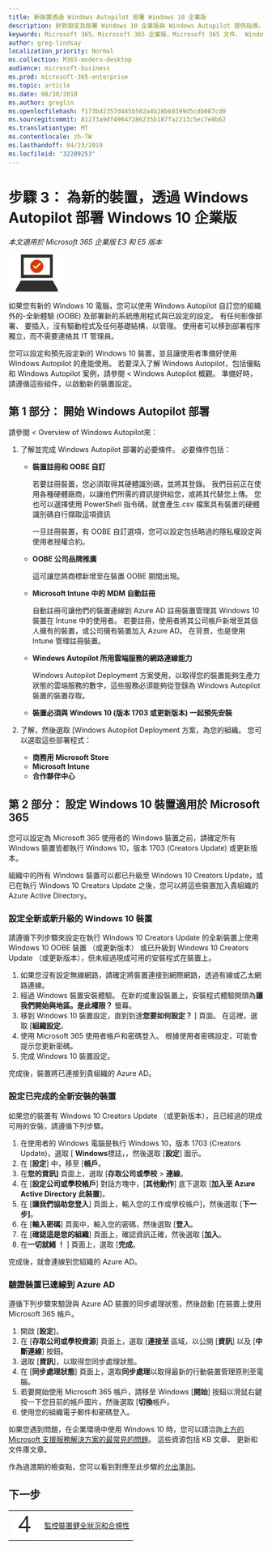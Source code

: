 ```yaml
---
title: 新裝置透過 Windows Autopilot 部署 Windows 10 企業版
description: 針對設定及部署 Windows 10 企業版與 Windows Autopilot 提供指導。
keywords: Microsoft 365，Microsoft 365 企業版，Microsoft 365 文件、 Windows 10 企業版部署，Windows Autopilot
author: greg-lindsay
localization_priority: Normal
ms.collection: M365-modern-desktop
audience: microsoft-business
ms.prod: microsoft-365-enterprise
ms.topic: article
ms.date: 08/30/2018
ms.author: greglin
ms.openlocfilehash: f173bd2357d445b502a4b28b60399d5cdb087cd0
ms.sourcegitcommit: 81273a9df49647286235b187fa2213c5ec7e8b62
ms.translationtype: MT
ms.contentlocale: zh-TW
ms.lasthandoff: 04/23/2019
ms.locfileid: "32289253"
---
```

# <a name="step-3-deploy-windows-10-enterprise-for-new-devices-with-windows-autopilot"></a>步驟 3： 為新的裝置，透過 Windows Autopilot 部署 Windows 10 企業版

*本文適用於 Microsoft 365 企業版 E3 和 E5 版本*

![](./media/deploy-foundation-infrastructure/win10enterprise_icon-small.png)

如果您有新的 Windows 10 電腦，您可以使用 Windows Autopilot 自訂您的組織外的-全新體驗 (OOBE) 及部署新的系統應用程式與已設定的設定。 有任何影像部署、 要插入，沒有驅動程式及任何基礎結構，以管理。 使用者可以移到部署程序獨立，而不需要連絡其 IT 管理員。

您可以設定和預先設定新的 Windows 10 裝置，並且讓使用者準備好使用 Windows Autopilot 的產能使用。 若要深入了解 Windows Autopilot，包括優點和 Windows Autopilot 案例，請參閱 < <b0>Windows Autopilot 概觀</b0>。 準備好時，請遵循這些組件，以啟動新的裝置設定。

## <a name="part-1-start-windows-autopilot-deployment"></a>第 1 部分： 開始 Windows Autopilot 部署
請參閱 < <b0>Overview of Windows Autopilot</b0>來：

1. 了解並完成 Windows Autopilot 部署的必要條件。 必要條件包括：
    - **裝置註冊和 OOBE 自訂**

        若要註冊裝置，您必須取得其硬體識別碼，並將其登錄。 我們目前正在使用各種硬體廠商，以讓他們所需的資訊提供給您，或將其代替您上傳。 您也可以選擇使用 PowerShell 指令碼，就會產生.csv 檔案具有裝置的硬體識別碼自行擷取這項資訊

        一旦註冊裝置，有 OOBE 自訂選項，您可以設定包括略過的隱私權設定與使用者授權合約。

    - **OOBE 公司品牌推廣**

        這可讓您將商標新增至在裝置 OOBE 期間出現。

    - **Microsoft Intune 中的 MDM 自動註冊**
        
        自動註冊可讓他們的裝置連線到 Azure AD 註冊裝置管理其 Windows 10 裝置在 Intune 中的使用者。 若要註冊，使用者將其公司帳戶新增至其個人擁有的裝置，或公司擁有裝置加入 Azure AD。 在背景，也是使用 Intune 管理註冊裝置。

    - **Windows Autopilot 所用雲端服務的網路連線能力**

        Windows Autopilot Deployment 方案使用，以取得您的裝置能夠生產力狀態的雲端服務的數字，這些服務必須能夠從登錄為 Windows Autopilot 裝置的裝置存取。 

    - **裝置必須與 Windows 10 (版本 1703 或更新版本) 一起預先安裝**

2. 了解，然後選取 [Windows Autopilot Deployment 方案，為您的組織。 您可以選取這些部署程式：
    - **商務用 Microsoft Store**
    - **Microsoft Intune**
    - **合作夥伴中心**

## <a name="part-2-set-up-a-windows-10-device-for-microsoft-365"></a>第 2 部分： 設定 Windows 10 裝置適用於 Microsoft 365
您可以設定為 Microsoft 365 使用者的 Windows 裝置之前，請確定所有 Windows 裝置皆都執行 Windows 10，版本 1703 (Creators Update) 或更新版本。

組織中的所有 Windows 裝置可以都已升級至 Windows 10 Creators Update，或已在執行 Windows 10 Creators Update 之後，您可以將這些裝置加入貴組織的 Azure Active Directory。

### <a name="set-up-a-brand-new-or-newly-upgraded-windows-10-device"></a>設定全新或新升級的 Windows 10 裝置
請遵循下列步驟來設定在執行 Windows 10 Creators Update 的全新裝置上使用 Windows 10 OOBE 裝置 （或更新版本） 或已升級到 Windows 10 Creators Update （或更新版本），但未經過現成可用的安裝程式在裝置上。

1. 如果您沒有設定無線網路，請確定將裝置連接到網際網路，透過有線或乙太網路連線。
2. 經過 Windows 裝置安裝體驗。 在新的或重設裝置上，安裝程式體驗開頭為**讓我們開始與地區。是此權限？** 螢幕。
3. 移到 Windows 10 裝置設定，直到到達**您要如何設定？** ] 頁面。 在這裡，選取 [**組織設定**。
4. 使用 Microsoft 365 使用者帳戶和密碼登入。 根據使用者密碼設定，可能會提示您更新密碼。 
5. 完成 Windows 10 裝置設定。

完成後，裝置將已連接到貴組織的 Azure AD。

### <a name="set-up-a-device-that-has-already-completed-out-of-box-setup"></a>設定已完成的全新安裝的裝置
如果您的裝置有 Windows 10 Creators Update （或更新版本），且已經過的現成可用的安裝，請遵循下列步驟。

1. 在使用者的 Windows 電腦是執行 Windows 10，版本 1703 (Creators Update)，選取 [ **Windows**標誌，，然後選取 [**設定**] 圖示。
2. 在 [**設定**] 中，移至 [**帳戶**。
3. 在**您的資訊]** 頁面上，選取 [**存取公司或學校** > **連線**。
4. 在 [**設定公司或學校帳戶**] 對話方塊中，[**其他動作**] 底下選取 [**加入至 Azure Active Directory 此裝置**]。
5. 在 [**讓我們協助您登入**] 頁面上，輸入您的工作或學校帳戶]，然後選取 [**下一步]**。
6. 在 [**輸入密碼**] 頁面中，輸入您的密碼，然後選取 [**登入**。
7. 在 [**確認這是您的組織**] 頁面上，確認資訊正確，然後選取 [**加入**。
8. 在**一切就緒 ！** ] 頁面上，選取 [**完成**。

完成後，就會連線到您組織的 Azure AD。

### <a name="verify-the-device-is-connected-to-azure-ad"></a>驗證裝置已連線到 Azure AD
遵循下列步驟來驗證與 Azure AD 裝置的同步處理狀態，然後啟動 [在裝置上使用 Microsoft 365 帳戶。 

1. 開啟 [**設定**]。
2. 在 [**存取公司或學校資源**] 頁面上，選取 [**連接至<organization name>** 區域，以公開 [**資訊**] 以及 [**中斷連線**] 按鈕。
3. 選取 [**資訊**]，以取得您同步處理狀態。
4. 在 [**同步處理狀態**] 頁面上，選取**同步處理**以取得最新的行動裝置管理原則至電腦。
5. 若要開始使用 Microsoft 365 帳戶，請移至 Windows [**開始**] 按鈕以滑鼠右鍵按一下您目前的帳戶圖片，然後選取 [**切換**帳戶。
6. 使用您的組織電子郵件和密碼登入。

如果您遇到問題，在企業環境中使用 Windows 10 時，您可以請洽詢[上方的 Microsoft 支援服務解決方案的最常見的問題](https://docs.microsoft.com/windows/client-management/windows-10-support-solutions)。 這些資源包括 KB 文章、 更新和文件庫文章。

作為過渡期的檢查點，您可以看到對應至此步驟的[允出準則](windows10-exit-criteria.md#crit-windows10-step3)。

## <a name="next-step"></a>下一步

|||
|:-------|:-----|
|![](./media/stepnumbers/Step4.png)| [監控裝置健全狀況和合規性](windows10-enable-windows-analytics.md) |



<!--
## Phase 1: Consideration phase
This guide makes several assumptions regarding essential, business-critical considerations before upgrading an OS in an enterprise environment.

**Requirements**

Make sure you have the following requirements deployed and licensed.

| Product | License |
|:---|:---|
| Microsoft Intune | E3, E5, or Intune standalone |
| Azure AD Premium | E3 or E5 |
| Office 365 ProPlus | Business Premium, E3, E5, or Office 365 ProPlus standalone |

Before upgrading an OS in an enterprise environment, take the following technical aspects into account:
* [Infrastructure](#step-1-infrastructure)
* [Apps](#step-2-apps)
* [Governance and business processes](#step-3-governance-and-business-processes)

This guide is meant only to provide Microsoft's best recommendations around these assumptions by providing links to existing documentation.

### Step 1: Infrastructure
Consider your organization's collection of hardware, software, policies, networks, and other related technologies as part of the deployment process. 

For Windows Autopilot, these are the infrastructure you need to take into account:

#### Group Policy
With Windows Autopilot, a device automatically joins their organization’s Azure AD group once a user signs into their organization from the device. The Group Policy policies (along with other customized settings and apps) are automatically pushed to the new device. It’s critical to understand that these policies must be properly configured within an organization before setting up Windows Autopilot profiles.

Windows 10 introduces many new features and removes and changes many others in Windows 7 and 8.1, including new Group Policy settings which need to be tested and implemented as part of a Windows 10 migration. The following resources provide examples on assessing current group policies for Windows, including Group Policy Objects in the Active Directory structure:

* [Manage Windows 10 with administrative templates](https://go.microsoft.com/fwlink/?linkid=860226) - Get step-by-step info on how to manage Windows 10 with administrative templates
* [Group Policy settings that apply to Windows 10](https://docs.microsoft.com/windows/client-management/group-policies-for-enterprise-and-education-editions) - Find out which Group Policy settings apply only to Windows 10 Enterprise


#### Data management
Be sure to back up user data if necessary. Because of the out-of-box experience (OOBE), user data isn't saved on a net-new computer. We recommend configuring a backup scenario as needed. For example, export all user data to a OneDrive for Business account, BitLocker To Go-encrypted USB flash drive, or network file server. For more info, see:
* [How to back up or transfer your data on a Windows-based computer](https://go.microsoft.com/fwlink/?linkid=860230) - Get step-by-step info on how to manually back up your personal files and settings.
* [Redirect known folders to OneDrive for Business](https://go.microsoft.com/fwlink/?linkid=846620) - Learn how to set a policy at the domain level to make sure users all sync to the same folder when they install the OneDrive sync client and how you can set additional policies to redirect the Documents folder to that sync location.

### Step 2: Apps

#### Security
Security clients (like antivirus, anti-malware, and anti-spam) are typically found on all PCs within an organization. Because these programs hook into the deeper levels of the OS, you may need to perform a compatibility assessment before starting any Windows 10 migrations. You may need to upgrade, reconfigure, or even replace Some software. Not performing this assessment can lead to:
* Native app compatibility checks failing and preventing an in-place upgrade from starting.
* Broken functionality in the security software.
* Instability after upgrading to Windows 10 (like crashing and reduced performance)

We recommend using Windows Defender Antivirus and Windows Advanced Threat Protection (ATP). For more info, see [Enable Windows 10 Enterprise security features](windows10-enable-security-features.md)

**Antivirus**

Assess current antivirus software. Windows 10 comes with Windows Defender Antivirus to protect devices from malware, viruses, and security threats. We recommend Windows Defender Antivirus. To enable Windows Defender Antivirus, see [Windows Defender Antivirus](windows10-enable-security-features.md#windows-defender-antivirus) and [Protect devices with Windows Defender Antivirus](https://go.microsoft.com/fwlink/?linkid=860254).

To learn about antivirus solutions from other providers, see [Consumer antivirus software providers for Windows](https://go.microsoft.com/fwlink/?linkid=67345).

#### App readiness
Each Windows 10 release provides improved app compatibility. However, some apps may not be compatible. Depending on the app, you may need to only do a simple upgrade or configuration update before upgrading to Windows 10. In other circumstances, you may need to remove an app entirely.

Be sure to assess business critical apps and understand the impact of upgrading to the next OS. Prioritize the workloads that impact the least number of people during deployment. 

See the following Upgrade Readiness resources to help with app inventory, driver compatibility issues, and usage information:
* [Manage Windows Upgrades with Upgrade Readiness](https://go.microsoft.com/fwlink/?linkid=860255) - Learn about the tools to help you plan and manage the upgrade process end to end, which allow you to adopt new Windows releases more quickly.
* [Configure Windows diagnostics data](https://go.microsoft.com/fwlink/?linkid=859970) - Find out about the importance of Windows diagnostic data and how Microsoft protects that data.

> [!NOTE]
> Upgrade Readiness may not be able to assess compatibility for custom and line-of-business (LOB) apps in an organization.

#### Language packs

For a Microsoft 365 powered device, you'll also need to download Office 365 ProPlus language packs that applies to the client. These come in 32-bit (x86) or 64-bit (x64). A specific language must be installed as the default. You can install other languages later. For more info, see these resources:
* [Choose between 64-bit or 32-bit version of Office](https://go.microsoft.com/fwlink/?linkid=862361) - Helps you decide which version of Office is right for you.
* [Language accessory pack for Office](https://go.microsoft.com/fwlink/?linkid=860280) - Follow the steps to install the language accessory pack for Office.
* [Add an additional language pack](https://go.microsoft.com/fwlink/?linkid=860281) - Get step-by-step info on adding a language or setting language preferences in Office.

### Step 3: Governance and business processes

#### Windows as a service
Windows 10 introduced the concept of Windows as a service. This greatly changes the frequency and style of updates to Windows. Instead of new versions being released every 3-5 years, a more incremental model is used where two smaller updates (Feature Updates) are released yearly. For more info, see:
* [Windows as a service on the Windows IT Pro Center](https://www.microsoft.com/itpro/windows-10/windows-as-a-service)
* [Overview of Windows as a service](https://go.microsoft.com/fwlink/?linkid=860288)
* [Update Windows 10 in the enterprise](https://go.microsoft.com/fwlink/?linkid=860285)

#### Pilot users and deployment rings
Be sure to have a pilot group of users selected from different parts of the business. If you have Microsoft 365 powered devices, Windows 10 and Office 365 ProPlus users should be in these deployment rings. You need to create deployment groups to help minimize the effect on network bandwidth.

**Windows 10 deployment rings**

There are three servicing channels for OS deployment rings:
* Windows Insider Program - Provides organizations with the opportunity to test and provide feedback on features that are shipped in the next feature update.
* Semi-Annual Channel - Provides new functionality with twice-per-year feature update releases. Organizations can choose when to deploy updates from the Semi-Annual Channel.
* Long-Term Servicing Channel (LTSC) - Used for specialized devices and receives new feature releases about every three years.

For more info, see:
* [Windows Insider Program, Semi-Annual Channel, and Long-Term Servicing Channel](https://go.microsoft.com/fwlink/?linkid=860293)
* [Build deployment rings for Windows 10 updates](https://go.microsoft.com/fwlink/?linkid=860294)
* [Manage software updates using Intune in Azure Portal](https://docs.microsoft.com/intune/windows-update-for-business-configure)

**Office 365 ProPlus**

For Microsoft 365 powered devices, you must also be able to support the six-month update channel for both IT and business users. One way to do so is to have three groups:
* Current Channel
* Deferred Channel
* First-release for Deferred Channel

Each group has different configuration files, as users from the Current Channel are used as a pilot to test earlier updates. For more info, see:
* [Update process for Office 365 ProPlus](https://go.microsoft.com/fwlink/?linkid=860299)
* [Manage updates to Office 365 ProPlus](https://go.microsoft.com/fwlink/?linkid=860300)
* [Configure update settings for Office 365 ProPlus](https://go.microsoft.com/fwlink/?linkid=860301)
* [Update channels for Office 365 ProPlus](https://go.microsoft.com/fwlink/?linkid=860302)
* [Version and build numbers of update channel releases](https://go.microsoft.com/fwlink/?linkid=860304)

For more info, see [Phase 4: Office 365 ProPlus infrastructure for Microsoft 365 Enterprise](office365proplus-infrastructure.md).

## Phase 2: Testing phase
Once you've completed the scenarios and requirements in [Step 1: Consideration phase](#step-1-consideration-phase), you can move to this stage. 

To use Windows Autopilot, make sure you are ready to perform these tasks:
* [Networking](#step-1-networking)
* [Identity](#step-2-identity)
* [Client readiness](#step-3-client-readiness)
* [Diagnostics data](#step-4-diagnostics-data)

### Step 1: Networking
Ports to the client need to be opened for Office 365 ProPlus (for a Microsoft 365 powered device) and Configuration Manager. For more details about setting up your Microsoft 365 Enterprise networking infrastructure, see [Phase 1: Networking](networking-infrastructure.md).

When setting up your networking infrastructure as part of Windows deployment, make sure you complete these steps:
1. Read the best practices for [network planning and improving migration performance for Office 365](http://go.microsoft.com/fwlink/?LinkId=733655).
2. [Plan for network devices that connect to Office 365 services](http://go.microsoft.com/fwlink/?LinkId=733652).
3. [Review network impact of directory synchronization](http://go.microsoft.com/fwlink/?LinkId=733652).
4. Calculate the number of clients to use per IP address and understand [Network Address Translation (NAT) support with Office 365](http://go.microsoft.com/fwlink/?LinkId=733653) and how it impacts the number of users and client devices you can serve with a single IP address.
5. If your organization restricts computers on your network from connecting to the Internet, you'll need to understand the [endpoints (fully qualified domain names (FQDNs), ports, URLs, IPv4, and IPv6 address ranges)](http://go.microsoft.com/fwlink/?LinkID=280129) that you should include in your outbound allow lists to ensure your computers can successfully use Office 365 services.
6. [Create domain name system records for Office 365 at any Domain Name System hosting provider](http://go.microsoft.com/fwlink/?LinkId=733656).
7. [Reduce mail exchange (MX) DNS record time to live (TTL) value](http://go.microsoft.com/fwlink/?LinkId=733656).

### Step 2: Identity
Intelligent security for Microsoft 365 Enterprise, in which the right users have access to the right resources with an appropriate level of access, begins with identity management. For more details about setting up your Microsoft 365 Enterprise identity infrastructure, see [Phase 2: Identity](identity-infrastructure.md).

When setting up your identity infrastructure as part of Windows deployment, make sure you complete these tasks:
1. [Add a domain and users to Office 365](http://go.microsoft.com/fwlink/?LinkID=526338).
2. [Install and run the Office 365 IdFix tool](http://go.microsoft.com/fwlink/?LinkId=733662), which scans your on-premises Active Directory environment and identifies problems that might impact directory synchronization and slow your migration to Office 365.
3. Configure Active Directory for directory synchronization with Office 365 and [integrate on-premises directories with Azure AD](http://go.microsoft.com/fwlink/?LinkId=733661).
4. [Prepare to provision users through directory synchronization to Office 365](http://go.microsoft.com/fwlink/?LinkId=733659).
5. Know the [prerequisites for Azure AD Connect](http://go.microsoft.com/fwlink/?LinkId=733663), then install and run the Azure AD Connect tool to synchronize your on-premises Active Directory to the Azure AD service used by Office 365.
6. Determine custom installation of Azure AD Connect (full version of SQL Server for directory synchronization, if required).
7. [Integrate your on-premises identities with Azure AD](http://go.microsoft.com/fwlink/?LinkID=733485).
8. [Sync a list of required attributes with AD Connect](https://go.microsoft.com/fwlink/?linkid=860363) to get all the features in Office 365 and Windows 10.
9. Activate Windows 10 Enterprise licenses, which are checked based on Azure AD credentials.

    This provides a systematic way to assign licenses to end users and groups in your organization. For more info, see [Windows 10 Subscription Activation](https://go.microsoft.com/fwlink/?linkid=860365) and [Deploy Windows 10 licenses](https://go.microsoft.com/fwlink/?linkid=860367).

### Step 3: Client readiness

#### System requirements
To prepare for Windows 10 deployment through Windows Autopilot, make sure you meet these system requirements:
* Windows 10, version 1703 or later
* Intune licenses other mobile device management (MDM) services to manage devices
* Storage and bandwith requires minimal customization
* Diagnostic data (set at Basic level or above) - For more info, see [2.4 Diagnostic data](#24-diagnostic-data).
* Windows 10 Enterprise E3 or E5
* Devices must be registered to your organization - For more info, see [Plan for network devices that connect to Office 365 services](http://go.microsoft.com/fwlink/?LinkId=733652).
* Devices must be pre-installed with Windows 10, version 1703 or later
* Devices must have access to the Internet
* Azure AD Premium P1 or P2 is installed and configured and [automatic enrollment must be configured](https://go.microsoft.com/fwlink/?linkid=860700)

### Step 4: Diagnostic data
Microsoft uses diagnostic data to help keep Windows devices secure by identifying malware trends and other threats and to help us improve the quality of Windows and Microsoft services. You must ensure that the diagnostics service is enabled at a minimum level of Basic on all endpoints in you organization. **By default, this service is enabled and set to the Enhanced level.** However, it’s good practice to check and ensure that they are receiving sensor data. Setting levels through policies overrides device-level settings. For more info, see:

You can configure your operating system diagnostic data settings using the management tools you’re already using, such as Group Policy, MDM, or Windows Provisioning. You can also manually change your settings using Registry Editor. Setting your diagnostic data levels through a management policy overrides any device level settings.

Use the appropriate value in the table below when you configure the management policy.

| Level | Data gathered | Value |
|:--- |:--- |:--- |
| Security | Security data only. | 0 |
| Basic | Security data, and basic system and quality data. | 1 |
| Enhanced | Security data, basic system and quality data, and enhanced insights and advanced reliability data. | 2 |
| Full | Security data, basic system and quality data, enhanced insights and advanced reliability data, and full diagnostics data. | 3 |

You can enable diagnostics data through these methods:
* Microsoft Intune - If you plan to use Intune to manage your devices, you can create a configuration policy to enable diagnostic data by configuring the <a href="https://docs.microsoft.com/windows/client-management/mdm/policy-csp-system#system-allowtelemetry" target="blank">SystemAllowTelemetry</a> system policy. For more info on setting up configuration policies, see [Manage settings and features on your devices with Microsoft Intune policies](https://aka.ms/intuneconfigpolicies).
* Registry Editor - You can use the Registry Editor to manually enable diagnostic data on each device in your organization, or write a script to edit the registry. If a management policy already exists, such as Group Policy or MDM, it will override this registry setting.
* Group Policy - If you do not plan to enroll devices in Intune, you can use a Group Policy object to set your organization’s diagnostic data level.
* Command prompt - You can set Windows 10 diagnostics data and service to automatically start with the command prompt. This method is best if you are testing the service on only a few devices. Enabling the service to start automatically with this command will not configure the diagnostic data level. If you have not configured a diagnostic data level using management tools, the service will operate with the default Enhanced level.

See [Configure Windowsdiagnostic data in your organization](https://docs.microsoft.com/windows/configuration/configure-windows-diagnostic-data-in-your-organization) to learn more about Windows diagnostic data and how you can enable it based on the method that you choose.

## Phase 3: Deployment phase
When ready, complete these:

1. Enable auto-enrollment using Azure AD Premium.

    To allow this functionality, see [Enable Windows 10 automatic enrollment](https://go.microsoft.com/fwlink/?linkid=860990).

2. Register device ID.

    To register devices, you need to acquire their hardware IDs. Currently, we are working with hardware vendors to enable them to provide hardware IDs or upload them on their customer’s behalf.

    Currently, Surface supports Autopilot. Autopilot support from other hardware manufacturers are upcoming. 

    To capture the hardware ID information manually, use the Get-WindowsAutopilotInfo PowerShell script. The script generates a CSV file with the device's hardware ID. Install the PowerShellGet module, download the PowerShell script, run it, save the CSV file, and then upload it to the Microsoft Store for Business.

    For more info, see:
    * [Overview of registering devices to your organization](https://go.microsoft.com/fwlink/?linkid=860991)
    * [Install and upgrade PowerShellGet module](https://go.microsoft.com/fwlink/?linkid=861001)
    * [Use PowerShell to get the device hardware ID](https://go.microsoft.com/fwlink/?linkid=861007)

    By uploading this information to the [Microsoft Store for Business](https://go.microsoft.com/fwlink/?linkid=691471) or Partner Center admin portal, you'll be able to assign devices to your organization. These portals also provide additional options and customizations to configure your devices.

3. Deploy Office 365 ProPlus 2016 apps to Windows 10 devices using Intune.

    For a Microsoft 365 powered device, you'll need to deploy the Office 365 ProPlus 2016 suite to Windows 10 user groups. To do this:
    1. Configure the app suite by choosing specific Office 365 ProPlus apps.
    2. Configure app information, such as suite name, description, and category.
    3. Configure app settings, including versioning (32-bit versus 64-bit), the update channel, and languages.
    4. Save these configurations.

    The app suite should show up in the app panel. If you see an error message, see [Assign Office 365 ProPlus apps to devices that run Windows 10](https://go.microsoft.com/fwlink/?linkid=857153) to help troubleshoot the issue.

4. Deploy Windows Autopilot.

    You can manage devices for your organization and apply an Autopilot deployment profile to your devices. When people in your organization run the OOBE for the device, the profile configures Windows based on the Autopilot deployment profile you applied to the device. As part of the overall process, you need to perform these tasks:
    1. Add devices
    2. Group devices (optional)
    3. Create Autopilot deployment profile
    4. Apply Autopilot deployment profile

    For step-by-step guidance see [Manage Windows device deployment with Windows Autopilot](https://go.microsoft.com/fwlink/?linkid=852442).

    For end users, they can set up a device that's been configured through Autopilot by:
    1. Turning on the new Windows 10 device.
    2. Selecting the language.
    3. Connecting to a network.
    4. Entering their Azure AD email and password.

    Azure AD Join and MDM then automatically enroll the device. MDM also applies organization-configured policies, settings, and apps.

5. Manage Windows device deployment with Windows Autopilot deployment.

    You can manage new devices in the [Microsoft Store for Business](https://go.microsoft.com/fwlink/?linkid=691471). New devices must meet these requirements:
    * Have Windows 10, version 1703 or later installed
    * Have not been through Windows OOBE

    For more info, see [Manage Autopilot deployment profiles using Microsoft Store for Business](https://go.microsoft.com/fwlink/?linkid=852441).

-->


